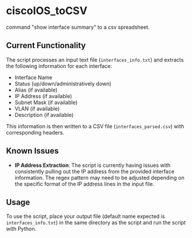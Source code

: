 # ciscoIOS_toCSV
command "show interface summary" to a csv spreadsheet.

## Current Functionality

The script processes an input text file (`interfaces_info.txt`) and extracts the following information for each interface:

- Interface Name
- Status (up/down/administratively down)
- Alias (if available)
- IP Address (if available)
- Subnet Mask (if available)
- VLAN (if available)
- Description (if available)

This information is then written to a CSV file (`interfaces_parsed.csv`) with corresponding headers.

## Known Issues

- **IP Address Extraction**: The script is currently having issues with consistently pulling out the IP address from the provided interface information. The regex pattern may need to be adjusted depending on the specific format of the IP address lines in the input file.

## Usage

To use the script, place your output file (default name expected is `interfaces_info.txt`) in the same directory as the script and run the script with Python.
